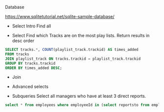 Database

https://www.sqlitetutorial.net/sqlite-sample-database/

- Select Intro
  Find all

- Select
  Find which Tracks are on the most play lists. Return results in desc order

```sql
SELECT tracks.*, COUNT(playlist_track.trackid) AS times_added
FROM tracks
JOIN playlist_track ON tracks.trackid = playlist_track.trackid
GROUP BY tracks.trackid
ORDER BY times_added DESC;
```

- Join

- Advanced selects

- Subqueries
  Select all managers who have at least 3 direct reports.

```sql
select * from employees where employeeId in (select reportsto from employees group by reportsto having count(*) >2);
```
